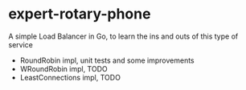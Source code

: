 # expert-rotary-phone

A simple Load Balancer in Go, to learn the ins and outs of this type of service

- RoundRobin impl, unit tests and some improvements
- WRoundRobin impl, TODO
- LeastConnections impl, TODO
